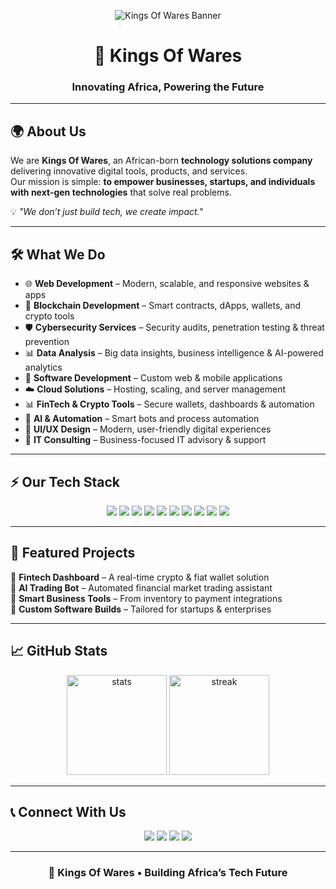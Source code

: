 <!-- Banner / Header -->
<p align="center">
  <img src="https://img.shields.io/badge/Kings%20Of%20Wares-Technology%20Solutions-blueviolet?style=for-the-badge&logo=github" alt="Kings Of Wares Banner"/>
</p>

<h1 align="center">👑 Kings Of Wares</h1>
<h3 align="center">Innovating Africa, Powering the Future</h3>

---

## 🌍 About Us
We are **Kings Of Wares**, an African-born **technology solutions company** delivering innovative digital tools, products, and services.  
Our mission is simple: **to empower businesses, startups, and individuals with next-gen technologies** that solve real problems.  

💡 *"We don’t just build tech, we create impact."*

---

## 🛠️ What We Do
- 🌐 **Web Development** – Modern, scalable, and responsive websites & apps  
- 🔗 **Blockchain Development** – Smart contracts, dApps, wallets, and crypto tools  
- 🛡️ **Cybersecurity Services** – Security audits, penetration testing & threat prevention  
- 📊 **Data Analysis** – Big data insights, business intelligence & AI-powered analytics  
- 🔐 **Software Development** – Custom web & mobile applications  
- ☁️ **Cloud Solutions** – Hosting, scaling, and server management  
- 📊 **FinTech & Crypto Tools** – Secure wallets, dashboards & automation  
- 🤖 **AI & Automation** – Smart bots and process automation  
- 🎨 **UI/UX Design** – Modern, user-friendly digital experiences  
- 🧭 **IT Consulting** – Business-focused IT advisory & support  

---

## ⚡ Our Tech Stack
<p align="center">
  <!-- Languages -->
  <img src="https://img.shields.io/badge/Code-PHP-informational?style=for-the-badge&logo=php&logoColor=white&color=777bb4"/>
  <img src="https://img.shields.io/badge/Code-Python-informational?style=for-the-badge&logo=python&logoColor=white&color=3776AB"/>
  <img src="https://img.shields.io/badge/Code-JavaScript-informational?style=for-the-badge&logo=javascript&logoColor=black&color=f7df1e"/>
  <img src="https://img.shields.io/badge/Code-C++-informational?style=for-the-badge&logo=cplusplus&logoColor=white&color=00599C"/>
  <img src="https://img.shields.io/badge/Database-MySQL-informational?style=for-the-badge&logo=mysql&logoColor=white&color=4479A1"/>
  <img src="https://img.shields.io/badge/Database-MongoDB-informational?style=for-the-badge&logo=mongodb&logoColor=white&color=4EA94B"/>
  <img src="https://img.shields.io/badge/Cloud-AWS-informational?style=for-the-badge&logo=amazonaws&logoColor=white&color=232F3E"/>
  <img src="https://img.shields.io/badge/Cloud-Azure-informational?style=for-the-badge&logo=microsoftazure&logoColor=white&color=0078D4"/>
  <img src="https://img.shields.io/badge/Tools-Docker-informational?style=for-the-badge&logo=docker&logoColor=white&color=2496ED"/>
  <img src="https://img.shields.io/badge/AI-OpenAI-informational?style=for-the-badge&logo=openai&logoColor=white&color=412991"/>
</p>

---

## 🚀 Featured Projects
🔹 **Fintech Dashboard** – A real-time crypto & fiat wallet solution  
🔹 **AI Trading Bot** – Automated financial market trading assistant  
🔹 **Smart Business Tools** – From inventory to payment integrations  
🔹 **Custom Software Builds** – Tailored for startups & enterprises  

---

## 📈 GitHub Stats
<p align="center">
  <img src="https://github-readme-stats.vercel.app/api?username=mrxentt911&show_icons=true&theme=radical" alt="stats" height="160"/>
  <img src="https://github-readme-streak-stats.herokuapp.com/?user=mrxentt911&theme=radical" alt="streak" height="160"/>
</p>

---

## 📞 Connect With Us
<p align="center">
  <a href="mailto:bumperoshey@gmail.com"><img src="https://img.shields.io/badge/Email-Contact-blue?style=for-the-badge&logo=gmail"/></a>
  <a href="https://github.com/mrxentt911"><img src="https://img.shields.io/badge/GitHub-KingsOfWares-black?style=for-the-badge&logo=github"/></a>
  <a href="https://linkedin.com/in/YOUR_LINKEDIN"><img src="https://img.shields.io/badge/LinkedIn-Network-blue?style=for-the-badge&logo=linkedin"/></a>
  <a href="https://twitter.com/YOUR_TWITTER"><img src="https://img.shields.io/badge/Twitter-Follow-blue?style=for-the-badge&logo=twitter"/></a>
</p>

---

<h3 align="center">👑 Kings Of Wares • Building Africa’s Tech Future</h3>
